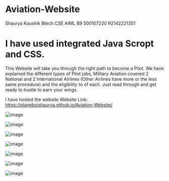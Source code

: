 # Aviation-Website
Shaurya Kaushik Btech CSE AIML B9 500107220 R2142221351
# I have used integrated Java Scropt and CSS.
This Website will take you through the right path to become a Pilot. We have explained the different types of Pilot jobs, Military Aviation covered 2 National and 2 International Airlines (Other Airlines have more or the less same procedure) and the eligibility to of each. Just read through and get ready to hustle to earn your wings.

I have hosted the website
Website Link: https://planeboishaurya.github.io/Aviation-Website/

![image](https://github.com/PlaneboiShaurya/Aviation-Website/assets/168579317/b28d49b8-7274-4e43-952a-1f001cf9eee1)

![image](https://github.com/PlaneboiShaurya/Aviation-Website/assets/168579317/e2847678-946b-4c93-bc77-c3d6337841c6)

![image](https://github.com/PlaneboiShaurya/Aviation-Website/assets/168579317/e751efd9-070e-4398-875f-11441952b32a)

![image](https://github.com/PlaneboiShaurya/Aviation-Website/assets/168579317/f119410c-3df8-48fe-8e5c-df0867bbe880)

![image](https://github.com/PlaneboiShaurya/Aviation-Website/assets/168579317/94a07653-65db-4405-b98e-c13a92e73cb0)

![image](https://github.com/PlaneboiShaurya/Aviation-Website/assets/168579317/0cad57ef-24f0-40dd-8786-7459aaa730d2)

![image](https://github.com/PlaneboiShaurya/Aviation-Website/assets/168579317/96befa25-7652-4d79-ad34-0a6288091b18)

